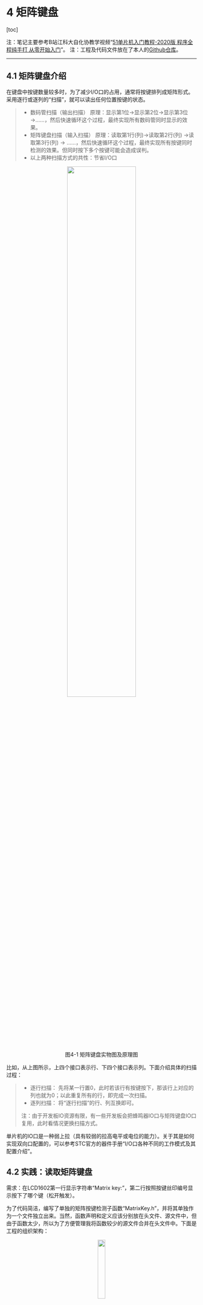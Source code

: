 # 4 矩阵键盘

 [toc]

注：笔记主要参考B站江科大自化协教学视频“[51单片机入门教程-2020版 程序全程纯手打 从零开始入门](https://www.bilibili.com/video/BV1Mb411e7re?spm_id_from=333.1007.top_right_bar_window_custom_collection.content.click)”。
注：工程及代码文件放在了本人的[Github仓库](https://github.com/jjejdhhd/Learn_STC89C52)。
***

## 4.1 矩阵键盘介绍
在键盘中按键数量较多时，为了减少I/O口的占用，通常将按键排列成矩阵形式。采用逐行或逐列的“扫描”，就可以读出任何位置按键的状态。

> - 数码管扫描（输出扫描）
> 	原理：显示第1位→显示第2位→显示第3位→……，然后快速循环这个过程，最终实现所有数码管同时显示的效果。
> - 矩阵键盘扫描（输入扫描）
> 	原理：读取第1行(列)→读取第2行(列) →读取第3行(列) → ……，然后快速循环这个过程，最终实现所有按键同时检测的效果。但同时按下多个按键可能会造成误判。
> - 以上两种扫描方式的共性：节省I/O口

 <div align=center>
<img src="https://raw.githubusercontent.com/jjejdhhd/Git_img2023/main/8051chip/%E7%9F%A9%E9%98%B5%E9%94%AE%E7%9B%98%E5%AE%9E%E7%89%A9%E5%9B%BE%E5%8F%8A%E5%8E%9F%E7%90%86%E5%9B%BE.png" width=60%>
</div><div align=center>
图4-1 矩阵键盘实物图及原理图
</div>

比如，从上图所示，上四个接口表示行、下四个接口表示列。下面介绍具体的扫描过程：
> - 逐行扫描：
>   先将某一行置0，此时若该行有按键按下，那该行上对应的列也就为0；以此重复所有的行，即完成一次扫描。
> - 逐列扫描：
>   将“逐行扫描”的行、列互换即可。
> 
> 注：由于开发板IO资源有限，有一些开发板会把蜂鸣器IO口与矩阵键盘IO口复用，此时看情况更换扫描方式。

单片机的IO口是一种弱上拉（具有较弱的拉高电平或电位的能力）。关于其是如何实现双向口配置的，可以参考STC官方的器件手册“I/O口各种不同的工作模式及其配置介绍”。

## 4.2 实践：读取矩阵键盘    
需求：在LCD1602第一行显示字符串“Matrix key:”，第二行按照按键丝印编号显示按下了哪个键（松开触发）。

为了代码简洁，编写了单独的矩阵按键检测子函数“MatrixKey.h”，并将其单独作为一个文件独立出来。当然，函数声明和定义应该分别放在头文件、源文件中，但由于函数太少，所以为了方便管理我将函数较少的源文件合并在头文件中。下面是工程的组织架构：

 <div align=center>
<img src="https://raw.githubusercontent.com/jjejdhhd/Git_img2023/main/8051chip/%E8%AF%BB%E5%8F%96%E7%9F%A9%E9%98%B5%E9%94%AE%E7%9B%98%E4%BB%A3%E7%A0%81%E6%A1%86%E6%9E%B6.png" width=20%>
</div><div align=center>
图4-2 “读取矩阵键盘”实验代码调用关系
</div>

代码展示：
**- main.c**
```c
#include <REGX52.H>
#include "LCD1602.h"
#include "Delay.h"
#include "MatrixKey.h"

void main(){
  int key = 0;
  // 初始化LCD显示
  LCD_Init();
  LCD_ShowString(1,1,"Matrix key:");
  LCD_ShowString(2,1,"S00");
  while(1){
    key = MatrixKey();
    if(key){LCD_ShowNum(2,2,key,2);};
  }
}
```

**- MatrixKey.h**
```c
#ifndef __MATRIXKEY_H__
#define __MATRIXKEY_H__

#include <REGX52.H>
#include "Delay.h"
/**
  * @brief :按行扫描一次，检测矩阵键盘被按下的按键（松开返回）
  * @param :无
  * @retval :按下按键的标号（与丝印相同），若没有按下就返回0。
  * 注：若按键按下不松开，会一直停留在此函数，直到按键松开后。
 */
unsigned char MatrixKey(){
  unsigned char key = 0;

  // 扫描第一行
  P1 = 0xff;  P1_7 = 0;
  if(!P1_3 && P1_2 && P1_1 && P1_0){
    Delay(10);    // 按下消抖
    while(!P1_3); // 等着松开
    Delay(10);    // 松开消抖
    return key = 1;
  }else if(P1_3 && !P1_2 && P1_1 && P1_0){
    Delay(10); while(!P1_2); Delay(10);
    return key = 2;
  }else if(P1_3 && P1_2 && !P1_1 && P1_0){
    Delay(10); while(!P1_1); Delay(10);
    return key = 3;
  }else if(P1_3 && P1_2 && P1_1 && !P1_0){
    Delay(10); while(!P1_0); Delay(10);
    return key = 4;
  }
  // 扫描第二行
  P1 = 0xff;  P1_6 = 0;
  if(!P1_3 && P1_2 && P1_1 && P1_0){
    Delay(10); while(!P1_3); Delay(10);
    return key = 5;
  }else if(P1_3 && !P1_2 && P1_1 && P1_0){
    Delay(10); while(!P1_2); Delay(10);
    return key = 6;
  }else if(P1_3 && P1_2 && !P1_1 && P1_0){
    Delay(10); while(!P1_1); Delay(10);
    return key = 7;
  }else if(P1_3 && P1_2 && P1_1 && !P1_0){
    Delay(10); while(!P1_0); Delay(10);
    return key = 8;
  }
  // 扫描第三行
  P1 = 0xff;  P1_5 = 0;
  if(!P1_3 && P1_2 && P1_1 && P1_0){
    Delay(10); while(!P1_3); Delay(10);
    return key = 9;
  }else if(P1_3 && !P1_2 && P1_1 && P1_0){
    Delay(10); while(!P1_2); Delay(10);
    return key = 10;
  }else if(P1_3 && P1_2 && !P1_1 && P1_0){
    Delay(10); while(!P1_1); Delay(10);
    return key = 11;
  }else if(P1_3 && P1_2 && P1_1 && !P1_0){
    Delay(10); while(!P1_0); Delay(10);
    return key = 12;
  }
  // 扫描第四行
  P1 = 0xff;  P1_4 = 0;
  if(!P1_3 && P1_2 && P1_1 && P1_0){
    Delay(10); while(!P1_3); Delay(10);
    return key = 13;
  }else if(P1_3 && !P1_2 && P1_1 && P1_0){
    Delay(10); while(!P1_2); Delay(10);
    return key = 14;
  }else if(P1_3 && P1_2 && !P1_1 && P1_0){
    Delay(10); while(!P1_1); Delay(10);
    return key = 15;
  }else if(P1_3 && P1_2 && P1_1 && !P1_0){
    Delay(10); while(!P1_0); Delay(10);
    return key = 16;
  }
  
  return key;
}

#endif
```

**- Dealy.h**
```c
#ifndef __DEALY_H_
#define __DEALY_H_

// 延时cycles ms，晶振@11.0592MHz
void Delay(unsigned int cycles){
  unsigned char i, j;
  do{
    i = 2;
    j = 199;
    do{
      while (--j);
    }while (--i);
  }while(--cycles);
}

#endif
```

**- LCD1602.h**
```c
#ifndef __LCD1602_H__
#define __LCD1602_H__

//用户调用函数：
void LCD_Init();
void LCD_ShowChar(unsigned char Line,unsigned char Column,char Char);
void LCD_ShowString(unsigned char Line,unsigned char Column,char *String);
void LCD_ShowNum(unsigned char Line,unsigned char Column,unsigned int Number,unsigned char Length);
void LCD_ShowSignedNum(unsigned char Line,unsigned char Column,int Number,unsigned char Length);
void LCD_ShowHexNum(unsigned char Line,unsigned char Column,unsigned int Number,unsigned char Length);
void LCD_ShowBinNum(unsigned char Line,unsigned char Column,unsigned int Number,unsigned char Length);

#endif
```


**- LCD1602.c**
```c
#include <REGX52.H>

//引脚配置：
sbit LCD_RS=P2^6;
sbit LCD_RW=P2^5;
sbit LCD_EN=P2^7;
#define LCD_DataPort P0

//函数定义：
/**
  * @brief  LCD1602延时函数，12MHz调用可延时1ms
  * @param  无
  * @retval 无
  */
void LCD_Delay()
{
	unsigned char i, j;

	i = 2;
	j = 239;
	do
	{
		while (--j);
	} while (--i);
}

/**
  * @brief  LCD1602写命令
  * @param  Command 要写入的命令
  * @retval 无
  */
void LCD_WriteCommand(unsigned char Command)
{
	LCD_RS=0;
	LCD_RW=0;
	LCD_DataPort=Command;
	LCD_EN=1;
	LCD_Delay();
	LCD_EN=0;
	LCD_Delay();
}

/**
  * @brief  LCD1602写数据
  * @param  Data 要写入的数据
  * @retval 无
  */
void LCD_WriteData(unsigned char Data)
{
	LCD_RS=1;
	LCD_RW=0;
	LCD_DataPort=Data;
	LCD_EN=1;
	LCD_Delay();
	LCD_EN=0;
	LCD_Delay();
}

/**
  * @brief  LCD1602设置光标位置
  * @param  Line 行位置，范围：1~2
  * @param  Column 列位置，范围：1~16
  * @retval 无
  */
void LCD_SetCursor(unsigned char Line,unsigned char Column)
{
	if(Line==1)
	{
		LCD_WriteCommand(0x80|(Column-1));
	}
	else if(Line==2)
	{
		LCD_WriteCommand(0x80|(Column-1+0x40));
	}
}

/**
  * @brief  LCD1602初始化函数
  * @param  无
  * @retval 无
  */
void LCD_Init()
{
	LCD_WriteCommand(0x38);//八位数据接口，两行显示，5*7点阵
	LCD_WriteCommand(0x0c);//显示开，光标关，闪烁关
	LCD_WriteCommand(0x06);//数据读写操作后，光标自动加一，画面不动
	LCD_WriteCommand(0x01);//光标复位，清屏
}

/**
  * @brief  在LCD1602指定位置上显示一个字符
  * @param  Line 行位置，范围：1~2
  * @param  Column 列位置，范围：1~16
  * @param  Char 要显示的字符
  * @retval 无
  */
void LCD_ShowChar(unsigned char Line,unsigned char Column,char Char)
{
	LCD_SetCursor(Line,Column);
	LCD_WriteData(Char);
}

/**
  * @brief  在LCD1602指定位置开始显示所给字符串
  * @param  Line 起始行位置，范围：1~2
  * @param  Column 起始列位置，范围：1~16
  * @param  String 要显示的字符串
  * @retval 无
  */
void LCD_ShowString(unsigned char Line,unsigned char Column,char *String)
{
	unsigned char i;
	LCD_SetCursor(Line,Column);
	for(i=0;String[i]!='\0';i++)
	{
		LCD_WriteData(String[i]);
	}
}

/**
  * @brief  返回值=X的Y次方
  */
int LCD_Pow(int X,int Y)
{
	unsigned char i;
	int Result=1;
	for(i=0;i<Y;i++)
	{
		Result*=X;
	}
	return Result;
}

/**
  * @brief  在LCD1602指定位置开始显示所给数字
  * @param  Line 起始行位置，范围：1~2
  * @param  Column 起始列位置，范围：1~16
  * @param  Number 要显示的数字，范围：0~65535
  * @param  Length 要显示数字的长度，范围：1~5
  * @retval 无
  */
void LCD_ShowNum(unsigned char Line,unsigned char Column,unsigned int Number,unsigned char Length)
{
	unsigned char i;
	LCD_SetCursor(Line,Column);
	for(i=Length;i>0;i--)
	{
		LCD_WriteData(Number/LCD_Pow(10,i-1)%10+'0');
	}
}

/**
  * @brief  在LCD1602指定位置开始以有符号十进制显示所给数字
  * @param  Line 起始行位置，范围：1~2
  * @param  Column 起始列位置，范围：1~16
  * @param  Number 要显示的数字，范围：-32768~32767
  * @param  Length 要显示数字的长度，范围：1~5
  * @retval 无
  */
void LCD_ShowSignedNum(unsigned char Line,unsigned char Column,int Number,unsigned char Length)
{
	unsigned char i;
	unsigned int Number1;
	LCD_SetCursor(Line,Column);
	if(Number>=0)
	{
		LCD_WriteData('+');
		Number1=Number;
	}
	else
	{
		LCD_WriteData('-');
		Number1=-Number;
	}
	for(i=Length;i>0;i--)
	{
		LCD_WriteData(Number1/LCD_Pow(10,i-1)%10+'0');
	}
}

/**
  * @brief  在LCD1602指定位置开始以十六进制显示所给数字
  * @param  Line 起始行位置，范围：1~2
  * @param  Column 起始列位置，范围：1~16
  * @param  Number 要显示的数字，范围：0~0xFFFF
  * @param  Length 要显示数字的长度，范围：1~4
  * @retval 无
  */
void LCD_ShowHexNum(unsigned char Line,unsigned char Column,unsigned int Number,unsigned char Length)
{
	unsigned char i,SingleNumber;
	LCD_SetCursor(Line,Column);
	for(i=Length;i>0;i--)
	{
		SingleNumber=Number/LCD_Pow(16,i-1)%16;
		if(SingleNumber<10)
		{
			LCD_WriteData(SingleNumber+'0');
		}
		else
		{
			LCD_WriteData(SingleNumber-10+'A');
		}
	}
}

/**
  * @brief  在LCD1602指定位置开始以二进制显示所给数字
  * @param  Line 起始行位置，范围：1~2
  * @param  Column 起始列位置，范围：1~16
  * @param  Number 要显示的数字，范围：0~1111 1111 1111 1111
  * @param  Length 要显示数字的长度，范围：1~16
  * @retval 无
  */
void LCD_ShowBinNum(unsigned char Line,unsigned char Column,unsigned int Number,unsigned char Length)
{
	unsigned char i;
	LCD_SetCursor(Line,Column);
	for(i=Length;i>0;i--)
	{
		LCD_WriteData(Number/LCD_Pow(2,i-1)%2+'0');
	}
}
```


## 4.3 实践：矩阵键盘密码锁
需求：
实现一个矩阵键盘密码锁。S1\~S9代表数字1\~9，S10代表数字0，S11代表“确认”，S12代表“取消”。
> - LCD第一行左侧显示“Password:”，第二行显示输入的四位密码，每次按下按键会依次左移数字。
> - 按下“确认”时，判断密码是否正确，并显示在LCD第一行右侧“Err!”、“True!”，同时密码归位。
> - 按下“取消”时，当前密码归零。

 <div align=center>
<img src="https://raw.githubusercontent.com/jjejdhhd/Git_img2023/main/8051chip/%E7%9F%A9%E9%98%B5%E9%94%AE%E7%9B%98%E5%AF%86%E7%A0%81%E9%94%81%E4%BB%A3%E7%A0%81%E8%B0%83%E7%94%A8%E5%85%B3%E7%B3%BB.png" width=20%>
</div><div align=center>
图4-3 “矩阵键盘密码锁”实验代码调用关系
</div>

**- main.c**
```c
#include <REGX52.H>
#include "MatrixKey.h"
#include "LCD1602.h"

void main(){
  unsigned int correct = 123; // 正确的密码
  unsigned int password = 0; // 当前的密码值
  unsigned char key = 0; // 矩阵键盘当前按下的值
  // 显示屏初始化
  LCD_Init();
  LCD_ShowString(1,1,"Password:");
  LCD_ShowNum(2,1,0,4);
  while(1){
    key = MatrixKey();
    if(key==11){ // 按下确认键，则进行判断
      if(password == correct)
        LCD_ShowString(1,12,"True!");
      else
        LCD_ShowString(1,13,"Err!");
    }else if(key==12){ // 按下取消键，密码归零
      LCD_ShowString(1,12,"     "); // 清除对错提示
      password = 0;
      LCD_ShowNum(2,1,password,4);
    }else if(key>=1 && key<=10){ // 其他正常的数字键
      LCD_ShowString(1,12,"     "); // 清除对错提示
      key = (key==10) ? 0 : key; // 或者也可以对10取余
      password = (password%1000) * 10 + key;
      LCD_ShowNum(2,1,password,4);
    }
  }
}
```

其余的 **```MatrixKey.h```**、**```Delay.h```**、**```LCD1602.h```**、**```LCD1602.c```** 模块均与4.2节实验相同。